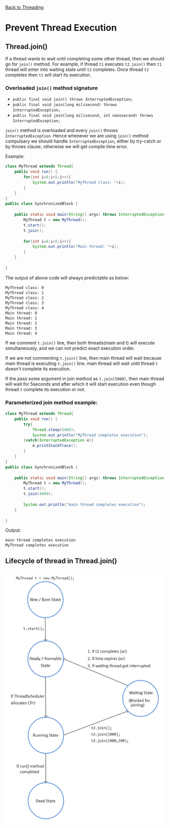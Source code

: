 [Back to Threading](../README.md)
# Prevent Thread Execution

## Thread.join()

If a thread wants to wait until completing some other thread, then we should go for `join()` method.
For example, if thread `t1` executes `t2.join()` then `t1` thread will enter into waiting state until `t2` completes. Once thread `t2` completes then `t1` will start its execution.

### Overloaded `join()` method signature

- `public final void join() throws InterruptedException;`<br>
- `public final void join(long milisecond) throws InterruptedException;`<br>
- `public final void join(long milisecond, int nanosecond) throws InterruptedException;`<br>

`join()` method is overloaded and every `join()` throws `InterruptedException`. Hence whenever we are using `join()` method compulsary we should handle `InterruptedException`, either by try-catch or by throws clause, otherwise we will get compile time error.

Example:
```java
class MyThread extends Thread{
    public void run() {
        for(int i=0;i<5;i++){
            System.out.println("MyThread class: "+i);
        }
    }
}
public class SynchronizedBlock {

    public static void main(String[] args) throws InterruptedException{
        MyThread t = new MyThread();
        t.start();
        t.join();
     
        for(int i=0;i<5;i++){
            System.out.println("Main thread: "+i);
        }
    }

}
```
The output of above code will always predictable as below:
```
MyThread class: 0
MyThread class: 1
MyThread class: 2
MyThread class: 3
MyThread class: 4
Main thread: 0
Main thread: 1
Main thread: 2
Main thread: 3
Main thread: 4
```

If we comment `t.join()` line, then both threads(main and t) will execute simultaneously, and we can not predict exact execution order. 

If we are not commenting `t.join()` line, then main thread will wait because main thread is executing `t.join()` line. main thread will wait until thread `t` doesn't complete its execution.

If the pass some argument in join method as `t.join(5000)`, then main thread will wait for 5seconds and after which it will start execution even though thread `t` complete its execution or not.

### Parameterized join method example:

```java
class MyThread extends Thread{
    public void run() {
        try{
            Thread.sleep(5000);
            System.out.println("MyThread completes execution");
        }catch(InterruptedException e){
            e.printStackTrace();
        }
    }
}
public class SynchronizedBlock {

    public static void main(String[] args) throws InterruptedException{
        MyThread t = new MyThread();
        t.start();
        t.join(4000);
     
        System.out.println("main thread completes execution");
    }

}
```
Output: 
```
main thread completes execution
MyThread completes execution
```
## Lifecycle of thread in Thread.join()

<img src="../../../assets/images/threading/thread_join.png" alt="Thread join hierarchy" height="800" width="500"></img>
